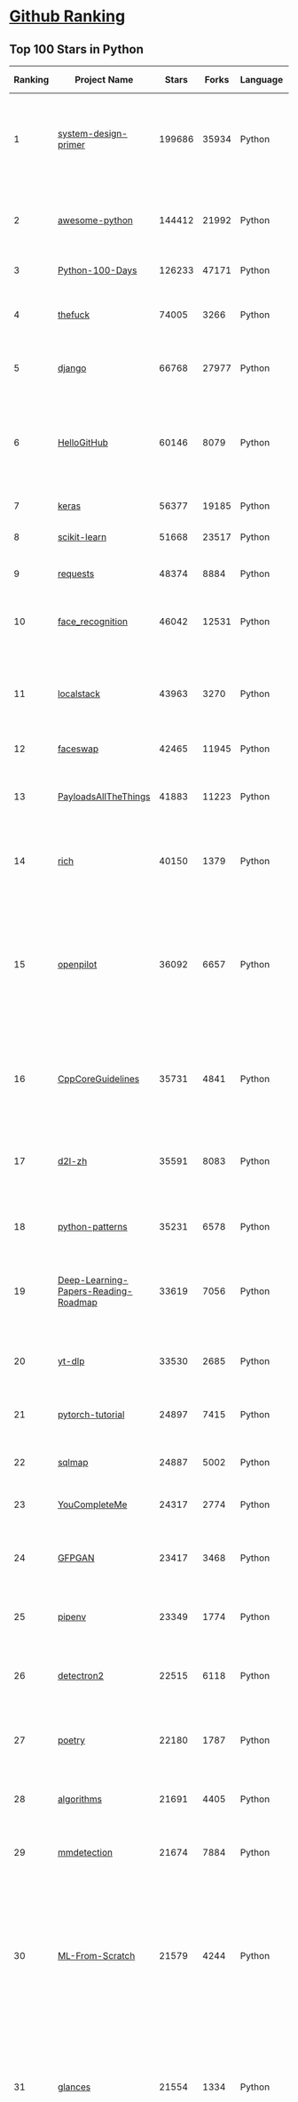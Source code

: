 [Github Ranking](../README.md)
==========

## Top 100 Stars in Python

| Ranking | Project Name | Stars | Forks | Language | Open Issues | Description | Last Commit |
| ------- | ------------ | ----- | ----- | -------- | ----------- | ----------- | ----------- |
| 1 | [system-design-primer](https://github.com/donnemartin/system-design-primer) | 199686 | 35934 | Python | 165 | Learn how to design large-scale systems. Prep for the system design interview.  Includes Anki flashcards. | 2022-10-04T21:56:51Z |
| 2 | [awesome-python](https://github.com/vinta/awesome-python) | 144412 | 21992 | Python | 12 | A curated list of awesome Python frameworks, libraries, software and resources | 2022-10-13T11:11:45Z |
| 3 | [Python-100-Days](https://github.com/jackfrued/Python-100-Days) | 126233 | 47171 | Python | 487 | Python - 100天从新手到大师 | 2022-10-11T02:39:57Z |
| 4 | [thefuck](https://github.com/nvbn/thefuck) | 74005 | 3266 | Python | 201 | Magnificent app which corrects your previous console command. | 2022-09-30T12:07:23Z |
| 5 | [django](https://github.com/django/django) | 66768 | 27977 | Python | 0 | The Web framework for perfectionists with deadlines. | 2022-10-13T11:36:58Z |
| 6 | [HelloGitHub](https://github.com/521xueweihan/HelloGitHub) | 60146 | 8079 | Python | 48 | :octocat: 分享 GitHub 上有趣、入门级的开源项目。Share interesting, entry-level open source projects on GitHub. | 2022-10-09T13:53:47Z |
| 7 | [keras](https://github.com/keras-team/keras) | 56377 | 19185 | Python | 257 | Deep Learning for humans | 2022-10-13T02:58:04Z |
| 8 | [scikit-learn](https://github.com/scikit-learn/scikit-learn) | 51668 | 23517 | Python | 1544 | scikit-learn: machine learning in Python | 2022-10-13T11:55:41Z |
| 9 | [requests](https://github.com/psf/requests) | 48374 | 8884 | Python | 190 | A simple, yet elegant, HTTP library. | 2022-10-08T17:50:34Z |
| 10 | [face_recognition](https://github.com/ageitgey/face_recognition) | 46042 | 12531 | Python | 664 | The world's simplest facial recognition api for Python and the command line | 2022-09-21T14:21:04Z |
| 11 | [localstack](https://github.com/localstack/localstack) | 43963 | 3270 | Python | 298 | 💻  A fully functional local AWS cloud stack. Develop and test your cloud & Serverless apps offline! | 2022-10-13T10:59:29Z |
| 12 | [faceswap](https://github.com/deepfakes/faceswap) | 42465 | 11945 | Python | 14 | Deepfakes Software For All | 2022-10-13T10:47:12Z |
| 13 | [PayloadsAllTheThings](https://github.com/swisskyrepo/PayloadsAllTheThings) | 41883 | 11223 | Python | 0 | A list of useful payloads and bypass for Web Application Security and Pentest/CTF | 2022-10-12T19:43:44Z |
| 14 | [rich](https://github.com/Textualize/rich) | 40150 | 1379 | Python | 51 | Rich is a Python library for rich text and beautiful formatting in the terminal. | 2022-10-12T07:46:03Z |
| 15 | [openpilot](https://github.com/commaai/openpilot) | 36092 | 6657 | Python | 175 | openpilot is an open source driver assistance system. openpilot performs the functions of Automated Lane Centering and Adaptive Cruise Control for over 200 supported car makes and models. | 2022-10-13T11:16:17Z |
| 16 | [CppCoreGuidelines](https://github.com/isocpp/CppCoreGuidelines) | 35731 | 4841 | Python | 186 | The C++ Core Guidelines are a set of tried-and-true guidelines, rules, and best practices about coding in C++ | 2022-10-07T21:27:57Z |
| 17 | [d2l-zh](https://github.com/d2l-ai/d2l-zh) | 35591 | 8083 | Python | 0 | 《动手学深度学习》：面向中文读者、能运行、可讨论。中英文版被60个国家的400所大学用于教学。 | 2022-10-07T09:08:41Z |
| 18 | [python-patterns](https://github.com/faif/python-patterns) | 35231 | 6578 | Python | 11 | A collection of design patterns/idioms in Python | 2022-08-21T11:22:06Z |
| 19 | [Deep-Learning-Papers-Reading-Roadmap](https://github.com/floodsung/Deep-Learning-Papers-Reading-Roadmap) | 33619 | 7056 | Python | 47 | Deep Learning papers reading roadmap for anyone who are eager to learn this amazing tech! | 2022-09-01T22:09:07Z |
| 20 | [yt-dlp](https://github.com/yt-dlp/yt-dlp) | 33530 | 2685 | Python | 711 | A youtube-dl fork with additional features and fixes | 2022-10-13T10:02:57Z |
| 21 | [pytorch-tutorial](https://github.com/yunjey/pytorch-tutorial) | 24897 | 7415 | Python | 63 | PyTorch Tutorial for Deep Learning Researchers | 2022-09-03T22:29:24Z |
| 22 | [sqlmap](https://github.com/sqlmapproject/sqlmap) | 24887 | 5002 | Python | 52 | Automatic SQL injection and database takeover tool | 2022-10-12T09:27:14Z |
| 23 | [YouCompleteMe](https://github.com/ycm-core/YouCompleteMe) | 24317 | 2774 | Python | 5 | A code-completion engine for Vim | 2022-10-06T09:02:56Z |
| 24 | [GFPGAN](https://github.com/TencentARC/GFPGAN) | 23417 | 3468 | Python | 153 | GFPGAN aims at developing Practical Algorithms for Real-world Face Restoration. | 2022-09-30T13:25:04Z |
| 25 | [pipenv](https://github.com/pypa/pipenv) | 23349 | 1774 | Python | 241 |  Python Development Workflow for Humans. | 2022-10-12T20:39:44Z |
| 26 | [detectron2](https://github.com/facebookresearch/detectron2) | 22515 | 6118 | Python | 244 | Detectron2 is a platform for object detection, segmentation and other visual recognition tasks. | 2022-10-13T11:24:22Z |
| 27 | [poetry](https://github.com/python-poetry/poetry) | 22180 | 1787 | Python | 616 | Python packaging and dependency management made easy | 2022-10-13T08:52:09Z |
| 28 | [algorithms](https://github.com/keon/algorithms) | 21691 | 4405 | Python | 59 | Minimal examples of data structures and algorithms in Python | 2022-10-04T09:53:54Z |
| 29 | [mmdetection](https://github.com/open-mmlab/mmdetection) | 21674 | 7884 | Python | 598 | OpenMMLab Detection Toolbox and Benchmark | 2022-10-13T10:46:36Z |
| 30 | [ML-From-Scratch](https://github.com/eriklindernoren/ML-From-Scratch) | 21579 | 4244 | Python | 29 | Machine Learning From Scratch. Bare bones NumPy implementations of machine learning models and algorithms with a focus on accessibility. Aims to cover everything from linear regression to deep learning. | 2022-06-13T17:07:27Z |
| 31 | [glances](https://github.com/nicolargo/glances) | 21554 | 1334 | Python | 227 | Glances an Eye on your system. A top/htop alternative for GNU/Linux, BSD, Mac OS and Windows operating systems. | 2022-10-04T08:41:26Z |
| 32 | [NLP-progress](https://github.com/sebastianruder/NLP-progress) | 20954 | 3508 | Python | 32 | Repository to track the progress in Natural Language Processing (NLP), including the datasets and the current state-of-the-art for the most common NLP tasks. | 2022-10-04T13:21:56Z |
| 33 | [streamlit](https://github.com/streamlit/streamlit) | 20945 | 1885 | Python | 524 | Streamlit — The fastest way to build data apps in Python | 2022-10-13T10:36:46Z |
| 34 | [professional-programming](https://github.com/charlax/professional-programming) | 20683 | 1840 | Python | 0 | A collection of learning resources for curious software engineers | 2022-10-02T12:00:36Z |
| 35 | [spleeter](https://github.com/deezer/spleeter) | 20622 | 2285 | Python | 145 | Deezer source separation library including pretrained models. | 2022-09-30T19:52:17Z |
| 36 | [jax](https://github.com/google/jax) | 20550 | 1899 | Python | 893 | Composable transformations of Python+NumPy programs: differentiate, vectorize, JIT to GPU/TPU, and more | 2022-10-13T04:13:30Z |
| 37 | [python-telegram-bot](https://github.com/python-telegram-bot/python-telegram-bot) | 19883 | 4378 | Python | 22 | We have made you a wrapper you can't refuse | 2022-10-12T12:34:04Z |
| 38 | [macOS-Security-and-Privacy-Guide](https://github.com/drduh/macOS-Security-and-Privacy-Guide) | 19599 | 1396 | Python | 12 | Guide to securing and improving privacy on macOS | 2022-09-01T07:36:20Z |
| 39 | [fairseq](https://github.com/facebookresearch/fairseq) | 19417 | 4913 | Python | 696 | Facebook AI Research Sequence-to-Sequence Toolkit written in Python. | 2022-10-13T06:28:37Z |
| 40 | [labelImg](https://github.com/heartexlabs/labelImg) | 18492 | 5609 | Python | 356 | LabelImg is now part of the Label Studio community. The popular image annotation tool created by Tzutalin is no longer actively being developed, but you can check out Label Studio, the open source data labeling tool for images, text, hypertext, audio, video and time-series data. | 2022-10-06T03:55:26Z |
| 41 | [ML-From-Scratch](https://github.com/eriklindernoren/ML-From-Scratch) | 21579 | 4244 | Python | 29 | Machine Learning From Scratch. Bare bones NumPy implementations of machine learning models and algorithms with a focus on accessibility. Aims to cover everything from linear regression to deep learning. | 2022-06-13T17:07:27Z |
| 42 | [streamlit](https://github.com/streamlit/streamlit) | 20945 | 1885 | Python | 524 | Streamlit — The fastest way to build data apps in Python | 2022-10-13T10:36:46Z |
| 43 | [professional-programming](https://github.com/charlax/professional-programming) | 20683 | 1840 | Python | 0 | A collection of learning resources for curious software engineers | 2022-10-02T12:00:36Z |
| 44 | [locust](https://github.com/locustio/locust) | 19907 | 2569 | Python | 13 | Scalable user load testing tool written in Python | 2022-10-12T15:43:55Z |
| 45 | [python-telegram-bot](https://github.com/python-telegram-bot/python-telegram-bot) | 19883 | 4378 | Python | 22 | We have made you a wrapper you can't refuse | 2022-10-12T12:34:04Z |
| 46 | [vnpy](https://github.com/vnpy/vnpy) | 19333 | 7513 | Python | 15 | 基于Python的开源量化交易平台开发框架 | 2022-10-01T02:18:01Z |
| 47 | [pytorch-CycleGAN-and-pix2pix](https://github.com/junyanz/pytorch-CycleGAN-and-pix2pix) | 18493 | 5508 | Python | 426 | Image-to-Image Translation in PyTorch | 2022-10-11T21:01:11Z |
| 48 | [labelImg](https://github.com/heartexlabs/labelImg) | 18492 | 5609 | Python | 356 | LabelImg is now part of the Label Studio community. The popular image annotation tool created by Tzutalin is no longer actively being developed, but you can check out Label Studio, the open source data labeling tool for images, text, hypertext, audio, video and time-series data. | 2022-10-06T03:55:26Z |
| 49 | [cookiecutter](https://github.com/cookiecutter/cookiecutter) | 18168 | 1738 | Python | 181 | A cross-platform command-line utility that creates projects from cookiecutters (project templates), e.g. Python package projects, C projects. | 2022-10-06T16:48:42Z |
| 50 | [Awesome-Linux-Software](https://github.com/luong-komorebi/Awesome-Linux-Software) | 17974 | 1821 | Python | 5 | A list of awesome applications, software, tools and other materials for Linux distros.  | 2022-10-11T17:37:31Z |
| 51 | [magenta](https://github.com/magenta/magenta) | 17936 | 3669 | Python | 313 | Magenta: Music and Art Generation with Machine Intelligence | 2022-10-04T17:42:28Z |
| 52 | [dash](https://github.com/plotly/dash) | 17472 | 1780 | Python | 660 | Analytical Web Apps for Python, R, Julia, and Jupyter. No JavaScript Required. | 2022-10-13T09:23:16Z |
| 53 | [OpenBBTerminal](https://github.com/OpenBB-finance/OpenBBTerminal) | 17190 | 1783 | Python | 101 | Investment Research for Everyone, Anywhere. | 2022-10-13T11:58:34Z |
| 54 | [saleor](https://github.com/saleor/saleor) | 17017 | 4734 | Python | 268 | A modular, high performance, headless e-commerce platform built with Python, GraphQL, Django, and React. | 2022-10-13T11:42:02Z |
| 55 | [zulip](https://github.com/zulip/zulip) | 16535 | 5566 | Python | 1698 | Zulip server and web app—powerful open source team chat | 2022-10-13T11:33:17Z |
| 56 | [sanic](https://github.com/sanic-org/sanic) | 16513 | 1471 | Python | 47 | Next generation Python web server/framework \| Build fast. Run fast. | 2022-10-12T21:08:41Z |
| 57 | [PythonRobotics](https://github.com/AtsushiSakai/PythonRobotics) | 16459 | 5249 | Python | 12 | Python sample codes for robotics algorithms. | 2022-10-13T11:14:12Z |
| 58 | [jina](https://github.com/jina-ai/jina) | 16269 | 1974 | Python | 32 | 🔮 Build cross-modal and multimodal applications on the cloud · Neural Search · Creative AI · Cloud Native · MLOps  | 2022-10-13T10:12:01Z |
| 59 | [matplotlib](https://github.com/matplotlib/matplotlib) | 16247 | 6525 | Python | 1564 | matplotlib: plotting with Python | 2022-10-13T10:41:20Z |
| 60 | [EasyOCR](https://github.com/JaidedAI/EasyOCR) | 16013 | 2303 | Python | 121 | Ready-to-use OCR with 80+ supported languages and all popular writing scripts including Latin, Chinese, Arabic, Devanagari, Cyrillic and etc. | 2022-10-13T03:13:22Z |
| 61 | [cookiecutter](https://github.com/cookiecutter/cookiecutter) | 18168 | 1738 | Python | 181 | A cross-platform command-line utility that creates projects from cookiecutters (project templates), e.g. Python package projects, C projects. | 2022-10-06T16:48:42Z |
| 62 | [Awesome-Linux-Software](https://github.com/luong-komorebi/Awesome-Linux-Software) | 17974 | 1821 | Python | 5 | A list of awesome applications, software, tools and other materials for Linux distros.  | 2022-10-11T17:37:31Z |
| 63 | [OpenBBTerminal](https://github.com/OpenBB-finance/OpenBBTerminal) | 17190 | 1783 | Python | 101 | Investment Research for Everyone, Anywhere. | 2022-10-13T11:58:34Z |
| 64 | [saleor](https://github.com/saleor/saleor) | 17017 | 4734 | Python | 268 | A modular, high performance, headless e-commerce platform built with Python, GraphQL, Django, and React. | 2022-10-13T11:42:02Z |
| 65 | [Gooey](https://github.com/chriskiehl/Gooey) | 16779 | 914 | Python | 110 | Turn (almost) any Python command line program into a full GUI application with one line | 2022-10-12T00:54:05Z |
| 66 | [zulip](https://github.com/zulip/zulip) | 16535 | 5566 | Python | 1698 | Zulip server and web app—powerful open source team chat | 2022-10-13T11:33:17Z |
| 67 | [sanic](https://github.com/sanic-org/sanic) | 16513 | 1471 | Python | 47 | Next generation Python web server/framework \| Build fast. Run fast. | 2022-10-12T21:08:41Z |
| 68 | [PythonRobotics](https://github.com/AtsushiSakai/PythonRobotics) | 16459 | 5249 | Python | 12 | Python sample codes for robotics algorithms. | 2022-10-13T11:14:12Z |
| 69 | [nginx-proxy](https://github.com/nginx-proxy/nginx-proxy) | 16452 | 2810 | Python | 413 | Automated nginx proxy for Docker containers using docker-gen | 2022-10-06T04:21:24Z |
| 70 | [proxy_pool](https://github.com/jhao104/proxy_pool) | 16340 | 4331 | Python | 225 | Python爬虫代理IP池(proxy pool) | 2022-08-16T09:29:20Z |
| 71 | [jina](https://github.com/jina-ai/jina) | 16269 | 1974 | Python | 32 | 🔮 Build cross-modal and multimodal applications on the cloud · Neural Search · Creative AI · Cloud Native · MLOps  | 2022-10-13T10:12:01Z |
| 72 | [luigi](https://github.com/spotify/luigi) | 16039 | 2352 | Python | 72 | Luigi is a Python module that helps you build complex pipelines of batch jobs. It handles dependency resolution, workflow management, visualization etc. It also comes with Hadoop support built in.  | 2022-09-22T17:59:55Z |
| 73 | [EasyOCR](https://github.com/JaidedAI/EasyOCR) | 16013 | 2303 | Python | 121 | Ready-to-use OCR with 80+ supported languages and all popular writing scripts including Latin, Chinese, Arabic, Devanagari, Cyrillic and etc. | 2022-10-13T03:13:22Z |
| 74 | [ddia](https://github.com/Vonng/ddia) | 15860 | 3461 | Python | 0 | 《Designing Data-Intensive Application》DDIA中文翻译 | 2022-10-12T09:52:11Z |
| 75 | [pytorch_geometric](https://github.com/pyg-team/pytorch_geometric) | 15788 | 2863 | Python | 983 | Graph Neural Network Library for PyTorch | 2022-10-13T11:07:09Z |
| 76 | [30-Days-Of-Python](https://github.com/Asabeneh/30-Days-Of-Python) | 15693 | 3589 | Python | 48 | 30 days of Python programming challenge is a step-by-step guide to learn the Python programming language in 30 days. This challenge may take more than100 days, follow your own pace.  | 2022-10-01T19:05:50Z |
| 77 | [gpt-2](https://github.com/openai/gpt-2) | 15630 | 3967 | Python | 107 | Code for the paper "Language Models are Unsupervised Multitask Learners" | 2022-07-07T05:38:42Z |
| 78 | [pyspider](https://github.com/binux/pyspider) | 15611 | 3654 | Python | 269 | A Powerful Spider(Web Crawler) System in Python. | 2022-10-12T03:01:36Z |
| 79 | [ipython](https://github.com/ipython/ipython) | 15554 | 4393 | Python | 1461 | Official repository for IPython itself. Other repos in the IPython organization contain things like the website, documentation builds, etc. | 2022-10-13T11:38:06Z |
| 80 | [zipline](https://github.com/quantopian/zipline) | 15496 | 4485 | Python | 322 | Zipline, a Pythonic Algorithmic Trading Library | 2022-10-07T08:24:02Z |
| 81 | [hackingtool](https://github.com/Z4nzu/hackingtool) | 20880 | 2637 | Python | 68 | ALL IN ONE Hacking Tool For Hackers | 2022-10-02T05:57:47Z |
| 82 | [tornado](https://github.com/tornadoweb/tornado) | 20787 | 5480 | Python | 192 | Tornado is a Python web framework and asynchronous networking library, originally developed at FriendFeed. | 2022-10-07T22:13:59Z |
| 83 | [professional-programming](https://github.com/charlax/professional-programming) | 20683 | 1840 | Python | 0 | A collection of learning resources for curious software engineers | 2022-10-02T12:00:36Z |
| 84 | [spleeter](https://github.com/deezer/spleeter) | 20622 | 2285 | Python | 145 | Deezer source separation library including pretrained models. | 2022-09-30T19:52:17Z |
| 85 | [jax](https://github.com/google/jax) | 20550 | 1899 | Python | 893 | Composable transformations of Python+NumPy programs: differentiate, vectorize, JIT to GPU/TPU, and more | 2022-10-13T04:13:30Z |
| 86 | [lightning](https://github.com/Lightning-AI/lightning) | 20284 | 2619 | Python | 524 | Build and train PyTorch models and connect them to the ML lifecycle using Lightning App templates, without handling DIY infrastructure, cost management, scaling, and other headaches. | 2022-10-13T12:02:29Z |
| 87 | [locust](https://github.com/locustio/locust) | 19907 | 2569 | Python | 13 | Scalable user load testing tool written in Python | 2022-10-12T15:43:55Z |
| 88 | [python-telegram-bot](https://github.com/python-telegram-bot/python-telegram-bot) | 19883 | 4378 | Python | 22 | We have made you a wrapper you can't refuse | 2022-10-12T12:34:04Z |
| 89 | [wttr.in](https://github.com/chubin/wttr.in) | 19612 | 932 | Python | 205 | :partly_sunny: The right way to check the weather | 2022-10-09T11:50:47Z |
| 90 | [macOS-Security-and-Privacy-Guide](https://github.com/drduh/macOS-Security-and-Privacy-Guide) | 19599 | 1396 | Python | 12 | Guide to securing and improving privacy on macOS | 2022-09-01T07:36:20Z |
| 91 | [freqtrade](https://github.com/freqtrade/freqtrade) | 19550 | 4124 | Python | 48 | Free, open source crypto trading bot | 2022-10-13T11:58:38Z |
| 92 | [fairseq](https://github.com/facebookresearch/fairseq) | 19417 | 4913 | Python | 696 | Facebook AI Research Sequence-to-Sequence Toolkit written in Python. | 2022-10-13T06:28:37Z |
| 93 | [vnpy](https://github.com/vnpy/vnpy) | 19333 | 7513 | Python | 15 | 基于Python的开源量化交易平台开发框架 | 2022-10-01T02:18:01Z |
| 94 | [examples](https://github.com/pytorch/examples) | 19055 | 8893 | Python | 138 | A set of examples around pytorch in Vision, Text, Reinforcement Learning, etc. | 2022-10-08T21:19:38Z |
| 95 | [pytorch-CycleGAN-and-pix2pix](https://github.com/junyanz/pytorch-CycleGAN-and-pix2pix) | 18493 | 5508 | Python | 426 | Image-to-Image Translation in PyTorch | 2022-10-11T21:01:11Z |
| 96 | [labelImg](https://github.com/heartexlabs/labelImg) | 18492 | 5609 | Python | 356 | LabelImg is now part of the Label Studio community. The popular image annotation tool created by Tzutalin is no longer actively being developed, but you can check out Label Studio, the open source data labeling tool for images, text, hypertext, audio, video and time-series data. | 2022-10-06T03:55:26Z |
| 97 | [cookiecutter](https://github.com/cookiecutter/cookiecutter) | 18168 | 1738 | Python | 181 | A cross-platform command-line utility that creates projects from cookiecutters (project templates), e.g. Python package projects, C projects. | 2022-10-06T16:48:42Z |
| 98 | [Awesome-Linux-Software](https://github.com/luong-komorebi/Awesome-Linux-Software) | 17974 | 1821 | Python | 5 | A list of awesome applications, software, tools and other materials for Linux distros.  | 2022-10-11T17:37:31Z |
| 99 | [magenta](https://github.com/magenta/magenta) | 17936 | 3669 | Python | 313 | Magenta: Music and Art Generation with Machine Intelligence | 2022-10-04T17:42:28Z |
| 100 | [OpenBBTerminal](https://github.com/OpenBB-finance/OpenBBTerminal) | 17190 | 1783 | Python | 101 | Investment Research for Everyone, Anywhere. | 2022-10-13T11:58:34Z |

